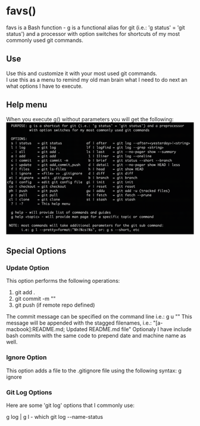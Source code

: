 # favs()
favs is a Bash function - g is a functional alias for git (i.e.: 'g status' = 'git status') and a processor
with option switches for shortcuts of my most commonly used git commands.

## Use
Use this and customize it with your most used git commands.   
I use this as a menu to remind my old man brain what I need to do next an what options I have to execute.

## Help menu
When you execute g() without parameters you will get the following:
![Help menu](https://github.com/al-jimenez/g/blob/master/g.png?raw=true)

## Special Options

### Update Option
This option performs the following operations:
  1) git add .
  2) git commit -m "<commit message>"
  3) git push (if remote repo defined)

 The commit message can be specified on the command line i.e.:  g u "<commit message>"
 This message will be appended with the stagged filenames, i.e.:  "[a-macbook]:README.md; Updated README.md file"
 Optionaly I have include bash commits with the same code to prepend date and machine name as well.

### Ignore Option
 This option adds a file to the .gitignore file using the following syntax:
  g ignore <filename>

### Git Log Options
 Here are some 'git log' options that I commonly use:

 g log | g l      -     which git log --name-status
